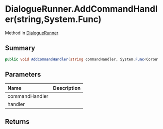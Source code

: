 # DialogueRunner.AddCommandHandler(string,System.Func<Coroutine>)

Method in [DialogueRunner](/api/csharp/yarn.unity.dialoguerunner.md)

## Summary



```csharp
public void AddCommandHandler(string commandHandler, System.Func<Coroutine> handler)
```

## Parameters

|Name|Description|
|:---|:---|
|commandHandler||
|handler||

## Returns



